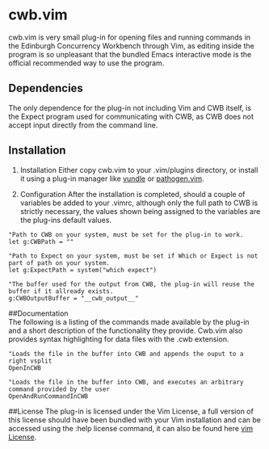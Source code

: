 # cwb.vim 
cwb.vim is very small plug-in for opening files and running commands in the Edinburgh Concurrency Workbench through Vim, as editing inside the program is so unpleasant that the bundled Emacs interactive mode is the official recommended way to use the program.

## Dependencies
The only dependence for the plug-in not including Vim and CWB itself, is the Expect program used for communicating with CWB, as CWB does not accept input directly from the command line.

## Installation
1. Installation
Either copy cwb.vim to your .vim/plugins directory, or install it using a plug-in manager like [vundle](http://github.com/gmarik/vundle)
 or [pathogen.vim](https://github.com/tpope/vim-pathogen).


2. Configuration
After the installation is completed, should a couple of variables be added to your .vimrc, although only the full path to CWB is strictly necessary, the values shown being assigned to the variables are the plug-ins default values.


```
"Path to CWB on your system, must be set for the plug-in to work.
let g:CWBPath = ""

"Path to Expect on your system, must be set if Which or Expect is not part of path on your system.
let g:ExpectPath = system("which expect")

"The buffer used for the output from CWB, the plug-in will reuse the buffer if it allready exists.
g:CWBOutputBuffer = "__cwb_output__"
```

##Documentation   
The following is a listing of the commands made available by the plug-in and a short description of the functionality they provide. Cwb.vim also provides syntax highlighting for data files with the .cwb extension.

```
"Loads the file in the buffer into CWB and appends the ouput to a right vsplit
OpenInCWB

"Loads the file in the buffer into CWB, and executes an arbitrary command provided by the user 
OpenAndRunCommandInCWB

```
 
##License
The plug-in is licensed under the Vim License, a full version of this license should have been bundled with your Vim installation and can be accessed using the :help license command, it can also be found here [vim License](http://vimdoc.sourceforge.net/htmldoc/uganda.html).
